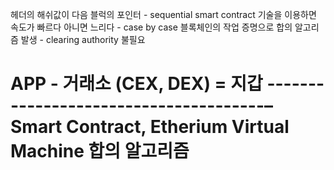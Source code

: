 헤더의 해쉬값이 다음 블럭의 포인터  - sequential
smart contract 기술을 이용하면 속도가 빠르다
아니면 느리다 - case by case
블록체인의 작업 증명으로 합의 알고리즘 발생 - clearing authority 불필요

APP - 거래소 (CEX, DEX) = 지갑
--------------------------------------–
Smart Contract, Etherium Virtual Machine
합의 알고리즘
==